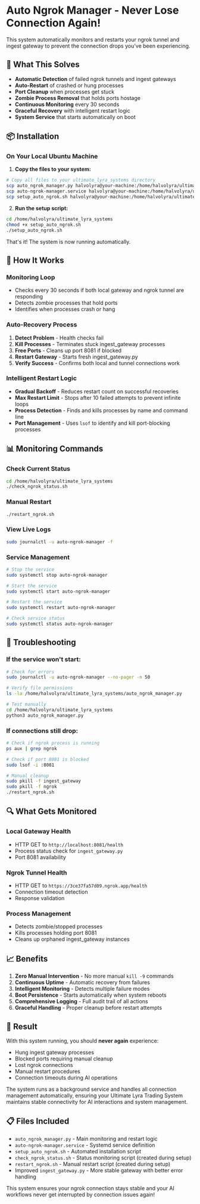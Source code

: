 # Auto Ngrok Manager - Never Lose Connection Again!

This system automatically monitors and restarts your ngrok tunnel and ingest gateway to prevent the connection drops you've been experiencing.

## 🎯 What This Solves

- **Automatic Detection** of failed ngrok tunnels and ingest gateways
- **Auto-Restart** of crashed or hung processes
- **Port Cleanup** when processes get stuck
- **Zombie Process Removal** that holds ports hostage
- **Continuous Monitoring** every 30 seconds
- **Graceful Recovery** with intelligent restart logic
- **System Service** that starts automatically on boot

## 📦 Installation

### On Your Local Ubuntu Machine

1. **Copy the files to your system:**
```bash
# Copy all files to your ultimate_lyra_systems directory
scp auto_ngrok_manager.py halvolyra@your-machine:/home/halvolyra/ultimate_lyra_systems/
scp auto-ngrok-manager.service halvolyra@your-machine:/home/halvolyra/ultimate_lyra_systems/
scp setup_auto_ngrok.sh halvolyra@your-machine:/home/halvolyra/ultimate_lyra_systems/
```

2. **Run the setup script:**
```bash
cd /home/halvolyra/ultimate_lyra_systems
chmod +x setup_auto_ngrok.sh
./setup_auto_ngrok.sh
```

That's it! The system is now running automatically.

## 🔧 How It Works

### Monitoring Loop
- Checks every 30 seconds if both local gateway and ngrok tunnel are responding
- Detects zombie processes that hold ports
- Identifies when processes crash or hang

### Auto-Recovery Process
1. **Detect Problem** - Health checks fail
2. **Kill Processes** - Terminates stuck ingest_gateway processes
3. **Free Ports** - Cleans up port 8081 if blocked
4. **Restart Gateway** - Starts fresh ingest_gateway.py
5. **Verify Success** - Confirms both local and tunnel connections work

### Intelligent Restart Logic
- **Gradual Backoff** - Reduces restart count on successful recoveries
- **Max Restart Limit** - Stops after 10 failed attempts to prevent infinite loops
- **Process Detection** - Finds and kills processes by name and command line
- **Port Management** - Uses `lsof` to identify and kill port-blocking processes

## 📊 Monitoring Commands

### Check Current Status
```bash
cd /home/halvolyra/ultimate_lyra_systems
./check_ngrok_status.sh
```

### Manual Restart
```bash
./restart_ngrok.sh
```

### View Live Logs
```bash
sudo journalctl -u auto-ngrok-manager -f
```

### Service Management
```bash
# Stop the service
sudo systemctl stop auto-ngrok-manager

# Start the service
sudo systemctl start auto-ngrok-manager

# Restart the service
sudo systemctl restart auto-ngrok-manager

# Check service status
sudo systemctl status auto-ngrok-manager
```

## 🚨 Troubleshooting

### If the service won't start:
```bash
# Check for errors
sudo journalctl -u auto-ngrok-manager --no-pager -n 50

# Verify file permissions
ls -la /home/halvolyra/ultimate_lyra_systems/auto_ngrok_manager.py

# Test manually
cd /home/halvolyra/ultimate_lyra_systems
python3 auto_ngrok_manager.py
```

### If connections still drop:
```bash
# Check if ngrok process is running
ps aux | grep ngrok

# Check if port 8081 is blocked
sudo lsof -i :8081

# Manual cleanup
sudo pkill -f ingest_gateway
sudo pkill -f ngrok
./restart_ngrok.sh
```

## 🔍 What Gets Monitored

### Local Gateway Health
- HTTP GET to `http://localhost:8081/health`
- Process status check for `ingest_gateway.py`
- Port 8081 availability

### Ngrok Tunnel Health
- HTTP GET to `https://3ce37fa57d09.ngrok.app/health`
- Connection timeout detection
- Response validation

### Process Management
- Detects zombie/stopped processes
- Kills processes holding port 8081
- Cleans up orphaned ingest_gateway instances

## 📈 Benefits

1. **Zero Manual Intervention** - No more manual `kill -9` commands
2. **Continuous Uptime** - Automatic recovery from failures
3. **Intelligent Monitoring** - Detects multiple failure modes
4. **Boot Persistence** - Starts automatically when system reboots
5. **Comprehensive Logging** - Full audit trail of all actions
6. **Graceful Handling** - Proper cleanup before restart attempts

## 🎉 Result

With this system running, you should **never again** experience:
- Hung ingest gateway processes
- Blocked ports requiring manual cleanup
- Lost ngrok connections
- Manual restart procedures
- Connection timeouts during AI operations

The system runs as a background service and handles all connection management automatically, ensuring your Ultimate Lyra Trading System maintains stable connectivity for AI interactions and system management.

## 📋 Files Included

- `auto_ngrok_manager.py` - Main monitoring and restart logic
- `auto-ngrok-manager.service` - Systemd service definition
- `setup_auto_ngrok.sh` - Automated installation script
- `check_ngrok_status.sh` - Status monitoring script (created during setup)
- `restart_ngrok.sh` - Manual restart script (created during setup)
- Improved `ingest_gateway.py` - More stable gateway with better error handling

This system ensures your ngrok connection stays stable and your AI workflows never get interrupted by connection issues again!
